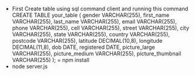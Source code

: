 - First Create table using sql command client and running this command CREATE TABLE your_table (
  gender VARCHAR(255),
  first_name VARCHAR(255),
  last_name VARCHAR(255),
  email VARCHAR(255),
  phone VARCHAR(255),
  cell VARCHAR(255),
  street VARCHAR(255),
  city VARCHAR(255),
  state VARCHAR(255),
  country VARCHAR(255),
  postcode VARCHAR(255),
  latitude DECIMAL(10,8),
  longitude DECIMAL(11,8),
  dob DATE,
  registered DATE,
  picture_large VARCHAR(255),
  picture_medium VARCHAR(255),
  picture_thumbnail VARCHAR(255)
);
= npm install
- node server.js
